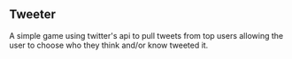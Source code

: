 ## Tweeter

A simple game using twitter's api to pull tweets from top users allowing the user to choose who they think and/or know tweeted it. 